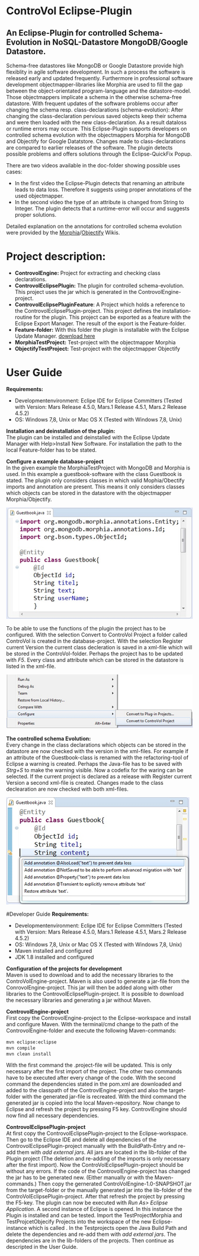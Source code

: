 # ControVol Eclipse-Plugin
## An Eclipse-Plugin for controlled Schema-Evolution in NoSQL-Datastore MongoDB/Google Datastore.

Schema-free datastores like MongoDB or Google Datastore provide high flexiblity in agile software development. In such a process the software is released early and updated frequently.
Furthermore in professional software development objectmapper-libraries like Morphia
are used to fill the gap between the object-orientated program-language and the datastore-model.
Those objectmappers implicate a schema in the otherwise schema-free datastore.
With frequent updates of the software problems occur after changing the
schema resp. class-declarations (schema-evolution): After changing the class-declaration
pervious saved objects keep their schema and were then loaded with the new class-declaration.
As a result dataloss or runtime errors may occure.
This Eclipse-Plugin supports developers on controlled schema evolution with the
objectmappers Morphia for MongoDB and Objectify for Google Datatstore.
Changes made to class-declarations are compared to earlier releases of the software.
The plugin detects possible problems and offers solutions through the Eclipse-QuickFix Popup.
  
There are two videos available in the doc-folder showing possible uses cases:
- In the first video the Eclipse-Plugin detects that renaming an attribute leads to data loss. Therefore it suggests using proper annotations of the used objectmapper.
- In the second video the type of an attribute is changed from String to Integer. The plugin detects that a runtime-error will occur and suggests proper solutions. 

Detailed explanation on the annotations for controlled schema evolution were provided by the [Morphia](https://github.com/mongodb/morphia)/[Objectify](https://github.com/objectify/objectify) Wikis.

# Project description:
- **ControvolEngine:** Project for extracting and checking class declarations.
- **ControvolEclipsePlugin:** The plugin for controlled schema-evolution. This project uses the jar which is generated in the ControvolEngine-project.
- **ControvolEclipsePluginFeature**: A Project which holds a reference to the ControvolEclipsePlugin-project.
This project defines the installation-routine for the plugin. This project can be exported as a feature with the Eclipse Export Manager. The result of the export is the Feature-folder.
- **Feature-folder:** With this folder the plugin is installable with the Eclipse Update Manager. [download here](https://www.dropbox.com/s/dnmw4n4vtjzhyyp/Feature.zip?dl=0)
- **MorphiaTestProject:** Test-project with the objectmapper Morphia
- **ObjectifyTestProject:** Test-project with the objectmapper Objectify

# User Guide
**Requirements:**
- Developmentenvironment: Eclipe IDE for Eclipse Committers (Tested with
Version: Mars Release 4.5.0, Mars.1 Release 4.5.1, Mars.2 Release 4.5.2)
- OS: Windows 7,8, Unix or Mac OS X (Tested with Windows 7,8, Unix)
  
**Installation and deinstallation of the plugin:**   
The plugin can be installed and deinstalled with the Eclipse Update Manager with Help>Install New Software. For installation the path to the local Feature-folder has to be stated.    

**Configure a example database-project**  
In the given example the MorphiaTestProject with MongoDB and Morphia is used. In this
example a guestbook-software with the class Guestbook is stated. The
plugin only considers classes in which valid Mophia/Obectify imports and annotation
are present. This means it only considers classes which objects can be stored in the
datastore with the objectmapper Morphia/Objectify.  

![projectpreparation](/docs/Projectpreparation.jpg "ControVolEclipsePlugin")  

To be able to use the functions of the plugin the project has to be configured. With the selection Convert to ControVol Project a folder called ControVol is created in the database-project.
With the selection Register current Version the current class decleration is saved in a
xml-file which will be stored in the ControVol-folder. Perhaps the project has to be
updated with *F5*. Every class and attribute which can be stored in the datastore is
listed in the xml-file.  

![Configure](/docs/Configure.jpg "ControVolEclipsePlugin")  

**The controlled schema Evolution:**  
Every change in the class declarations which objects can be stored in the datastore
are now checked with the version in the xml-files. For example if an attribute of the
Guestbook-class is renamed with the refactoring-tool of Eclipse a warning is created.
Perhaps the Java-file has to be saved with *Strg+S* to make the warning visible. Now a
codefix for the waring can be selected. If the current project is declared as a release
with Register current Version a second xml-file is created. Changes made
to the class declearation are now checked with both xml-files.  

![Quickfix](/docs/Quickfix.jpg "ControVolEclipsePlugin")  

#Developer Guide
**Requirements:**
- Developmentenvironment: Eclipe IDE for Eclipse Committers (Tested with
Version: Mars Release 4.5.0, Mars.1 Release 4.5.1, Mars.2 Release 4.5.2)
- OS: Windows 7,8, Unix or Mac OS X (Tested with Windows 7,8, Unix)
- Maven installed and configured 
- JDK 1.8 installed and configured
  
**Configuration of the projects for development**  
Maven is used to download and to add the necessary libraries to the ControVolEngine-project.
Maven is also used to generate a jar-file from the ConrovolEngine-project. This jar will then be added along with other libraries to the ControvolEclipsePlugin-project. It is possible to download the necessary libraries and generating a jar without Maven.  
  
**ControvolEngine-project**  
First copy the ControvolEngine-project to the Eclipse-workspace and install and configure Maven.
With the terminal/cmd change to the path of the ControvolEngine-folder and execute
the following Maven-commands:  
  
```
mvn eclipse:eclipse
mvn compile
mvn clean install
```  
  
With the first command the .project-file will be updated. This is only necessary after the
first import of the project. The other two commands have to be executed after every
change of the code. With the second command the dependencies stated in the pom.xml
are downloaded and added to the classpath of the ControvlEngine-project and also the
target-folder with the generated jar-file is recreated. With the third command the
generated jar is copied into the local Maven-repository. Now change to Eclipse and
refresh the project by pressing F5 key. ControvlEngine should now find all necessary dependencies.  
  
**ControvolEclipsePlugin-project**  
At first copy the ControvolEclipsePlugin-project to the Eclipse-workspace.
Then go to the Eclipse IDE and delete all dependencies of the ControvolEclipsePlugin-project manually with the BuildPath-Entry and re-add them with *add external jars*. All jars are located in the lib-folder of the Plugin project (The deletion and re-adding of the imports is only necessary after the first import). Now the ControVolEclipsePlugin-project should be without any errors.
If the code of the ControvolEngine-project has changed the jar has to be generated new. (Either manually or with the Maven-commands.)
Then copy the gernerated ControVolEngine-1.0-SNAPSHOT.jar from the target-folder
or the manually generated jar into the lib-folder of the ControVolEclipsePlugin-project.
After that refresh the project by pressing the F5-key.
The plugin can now be executed with *Run As> Eclipse Application*. A second instance
of Eclipse is opened. In this instance the Plugin is installed and can be tested. Import
the TestProjectMorphia and TestProjcetObjecify Projects into the workspace of the new Eclipse-instance which is called . In the Testprojects open the Java Build Path and delete the dependencies and re-add them with *add external jars*. The dependencies are in the lib-folders of the projects. Then continue as descripted in the User Guide.
